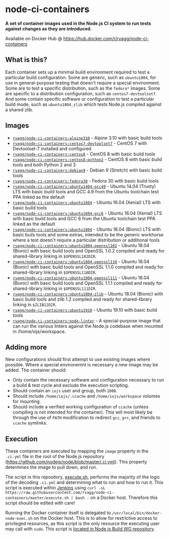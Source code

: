 # node-ci-containers

**A set of container images used in the Node.js CI system to run tests against changes as they are introduced.**

Available on Docker Hub @ https://hub.docker.com/r/rvagg/node-ci-containers

## What is this?

Each container sets up a minimal build environment required to test a particular build configuration. Some are generic, such as `ubuntu1804`, for use in general-purpose testing that doesn't require a special environment. Some are to test a specific distribution, such as the `fedora*` images. Some are specific to a distribution configuration, such as `centos7-devtoolset7`. And some contain specific software or configuration to test a particular build mode, such as `ubuntu1804_zlib` which tests Node.js compiled against a shared zlib.

## Images

* [`rvagg/node-ci-containers:alpine310`](https://github.com/rvagg/node-ci-containers/blob/master/alpine310) - Alpine 3.10 with basic build tools
* [`rvagg/node-ci-containers:centos7-devtoolset7`](https://github.com/rvagg/node-ci-containers/blob/master/centos7-devtoolset7) - CentOS 7 with Devtoolset-7 installed and configured
* [`rvagg/node-ci-containers:centos8`](https://github.com/rvagg/node-ci-containers/blob/master/centos8) - CentOS 8 with basic build tools
* [`rvagg/node-ci-containers:centos8-python2`](https://github.com/rvagg/node-ci-containers/blob/master/centos8-python2) - CentOS 8 with basic build tools and both Python 2 and 3
* [`rvagg/node-ci-containers:debian9`](https://github.com/rvagg/node-ci-containers/blob/master/debian9) - Debian 9 (Stretch) with basic build tools
* [`rvagg/node-ci-containers:fedora30`](https://github.com/rvagg/node-ci-containers/blob/master/fedora30) - Fedora 30 with basic build tools
* [`rvagg/node-ci-containers:ubuntu1404-gcc49`](https://github.com/rvagg/node-ci-containers/blob/master/ubuntu1404-gcc-49) - Ubuntu 14.04 (Trusty) LTS with basic build tools and GCC 4.9 from the Ubuntu toolchain test PPA linked as the default
* [`rvagg/node-ci-containers:ubuntu1604`](https://github.com/rvagg/node-ci-containers/blob/master/ubuntu1604) - Ubuntu 16.04 (Xenial) LTS with basic build tools
* [`rvagg/node-ci-containers:ubuntu1604-gcc6`](https://github.com/rvagg/node-ci-containers/blob/master/ubuntu1604-gcc6) - Ubuntu 16.04 (Xenial) LTS with basic build tools and GCC 6 from the Ubuntu toolchain test PPA linked as the default
* [`rvagg/node-ci-containers:ubuntu1804`](https://github.com/rvagg/node-ci-containers/blob/master/ubuntu1804) - Ubuntu 18.04 (Bionic) LTS with basic buils tools and some extras, intended to be the generic workhorse where a test doesn't require a particular distribution or additional tools
* [`rvagg/node-ci-containers:ubuntu1804-openssl102`](https://github.com/rvagg/node-ci-containers/blob/master/ubuntu1804-openssl102) - Ubuntu 18.04 (Bionic) with basic build tools and OpenSSL 1.0.2 compiled and ready for shared-library linking in `$OPENSSL102DIR`.
* [`rvagg/node-ci-containers:ubuntu1804-openssl110`](https://github.com/rvagg/node-ci-containers/blob/master/ubuntu1804-openssl110) - Ubuntu 18.04 (Bionic) with basic build tools and OpenSSL 1.1.0 compiled and ready for shared-library linking in `$OPENSSL110DIR`.
* [`rvagg/node-ci-containers:ubuntu1804-openssl111`](https://github.com/rvagg/node-ci-containers/blob/master/ubuntu1804-openssl111) - Ubuntu 18.04 (Bionic) with basic build tools and OpenSSL 1.1.1 compiled and ready for shared-library linking in `$OPENSSL111DIR`.
* [`rvagg/node-ci-containers:ubuntu1804-zlib`](https://github.com/rvagg/node-ci-containers/blob/master/ubuntu1804-zlib) - Ubuntu 18.04 (Bionic) with basic build tools and zlib 1.2 compiled and ready for shared-library linking in `$ZLIB12DIR`.
* [`rvagg/node-ci-containers:ubuntu1910`](https://github.com/rvagg/node-ci-containers/blob/master/ubuntu1910) - Ubuntu 19.10 with basic build tools
* [`rvagg/node-ci-containers:node-linter`](https://github.com/rvagg/node-ci-containers/blob/master/node-linter) - A special-purpose image that can run the various linters against the Node.js codebase when mounted in /home/iojs/workspace.

## Adding more

New configurations should first attempt to use existing images where possible. Where a special environemnt is necessary a new image may be added. The container should:

* Only contain the necessary software and configuration necessary to run a build & test cycle and exclude the execution scripting.
* Should contain an `iojs` user and group, both `1000`.
* Should include `/home/iojs/.ccache` and `/home/iojs/workspace` volumes for mounting.
* Should include a verified working configuration of `ccache` (unless compiling is not intended for the container). This will most likely be through the use of `PATH` modification to redirect `gcc`, `g++`, and friends to `ccache` symlinks.

## Execution

These containers are executed by mapping the `image` property in the `.ci.yml` file in the root of the Node.js repository (https://github.com/nodejs/node/blob/master/.ci.yml). This property determines the image to pull down, and run.

The script in this repository, [execute.sh](https://github.com/rvagg/node-ci-containers/blob/master/execute.sh), performs the majority of the logic of the decoding `.ci.yml` and determining what to run and how to run it. This script is executed within [Jenkins](https://ci.nodejs.org) using `curl -sL https://raw.githubusercontent.com/rvagg/node-ci-containers/master/execute.sh | bash -` on a Docker host. Therefore this script should be edited with care!

Running the Docker container itself is delegated to `/usr/local/bin/docker-node-exec.sh` on the Docker host. This is to allow for restrictive access to privileged resources, as this script is the only resource the executing user may call with `sudo`. This script is [located in Node.js Build WG repository](https://github.com/nodejs/build/blob/master/ansible/roles/jenkins-worker/files/docker-node-exec.sh).

